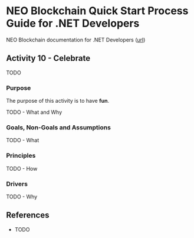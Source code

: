 # NEO Blockchain Quick Start Process Guide for .NET Developers

NEO Blockchain documentation for .NET Developers ([url](https://github.com/mwherman2000/neo-windocs/tree/master/windocs))

## Activity 10 - Celebrate

TODO

### Purpose

The purpose of this activity is to have **fun**.

TODO - What and Why

### Goals, Non-Goals and Assumptions

TODO - What

### Principles

TODO - How

### Drivers

TODO - Why

## References

* TODO
